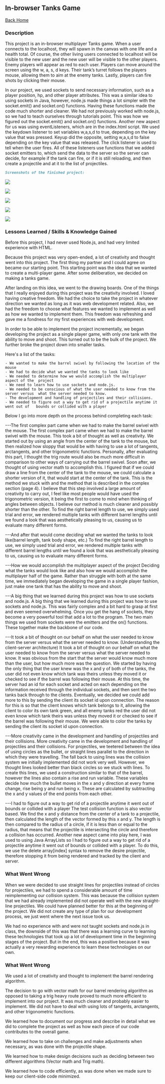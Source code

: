 ## In-browser Tanks Game

[Back Home](README.md)



### Description
This project is an in-browser multiplayer Tanks game. When a user connects to the localhost, they will spawn in the canvas with one life and a health total. Of course, the other living users connected to localhost will be visible to the new user and the new user will be visible to the other players. Enemy players will appear as red to each user. Players can move around the screen using the w, a, s, d keys. Their tank’s turret follows the players mouse, allowing them to aim at the enemy tanks. Lastly, players can fire shots by clicking their mouse.

In our project, we used sockets to send necessary information, such as a player position, hp, and other player attributes. This was a similar idea to using sockets in Java, however, node.js made things a lot simpler with the socket.emit() and socket.on() functions. Having these functions made the code much shorter and cleaner. We had not previously worked with node.js, so we had to teach ourselves through tutorials point. This was how we figured out the socket.emit() and socket.on() functions.  Another new aspect for us was using eventListeners, which are in the index.html script. We used the keydown listener to set variables w,a,s,d to true, depending on the key value that was pressed. Keyup did the opposite, setting w,a,s,d to false depending on the key value that was released. The click listener is used to tell when the user fires. All of these listeners use functions that we added socket emitters to, which send the data to the server so the server can decide, for example if the tank can fire, or if it is still reloading, and then create a projectile and at it to the list of projectiles.


```markdown
Screenshots of the finished project:
```
![](portfolio1-pics/Tanks1p.PNG)

![](portfolio1-pics/Tanks1p2.PNG)

![](portfolio1-pics/Tanks2p.PNG)

![](portfolio1-pics/Tanks2p2.PNG)

![](portfolio1-pics/Tanks3p.PNG)



### Lessons Learned / Skills & Knowledge Gained
Before this project, I had never used Node.js, and had very limited experience with HTML.

Because this project was very open-ended, a lot of creativity and thought went into this project. The first thing my partner and I could agree on became our starting point. This starting point was the idea that we wanted to create a multi-player game. After some deliberation, we decided on making a tanks game.

After landing on this idea, we went to the drawing boards. One of the things that I really enjoyed during this project was the creativity involved. I loved having creative freedom. We had the choice to take the project in whatever direction we wanted as long as it was web development related. Also, we had the freedom to choose what features we wanted to implement as well as how we wanted to implement them. This freedom was refreshing and gave me a fondness for my first experiences with web development.  

In order to be able to implement the project incrementally, we began developing the project as a single player game, with only one tank with the ability to move and shoot. This turned out to be the bulk of the project. We further broke the project down into smaller tasks.

Here's a list of the tasks:

	- We wanted to make the barrel swivel by following the location of the mouse
	- We had to decide what we wanted the tanks to look like
	- We needed to determine how we would accomplish the multiplayer aspect of the 	project
	- We need to learn how to use sockets and node.js.
	- We needed to be conscious of what the user needed to know from the server versus 	what the server needed to know.
	- The development and handling of projectiles and their collisions.
	- We needed to figure out a way to get rid of a projectile anytime it went out of 	bounds or collided with a player
  
Below I go into more depth on the process behind completing each task:

---The first complex part came when we had to make the barrel swivel with the mouse. 
The first complex part came when we had to make the barrel swivel with the mouse. This took a bit of thought as well as creativity. We started out by using an angle from the center of the tank to the mouse, but then realized how sloppy that would be with having to use a lot of tangents, arctangents, and other trigonometric functions. Personally, after evaluating this part, I thought the trig route would also be much more difficult in comparison to other ways of carrying out the barrel swivel. Soon after, we thought of using vector math to accomplish this. I figured that if we could draw a line from the center of the tank to the mouse, we could calculate a shorter version of it, that would start at the center of the tank. This is the method we stuck with and the method that is described in the complex section (page 4). I believe that this step involved a large amount of creativity to carry out, I feel like most people would have used the trigonometric version, it being the first to come to mind when thinking of angles between objects. I believe our method is much cleaner and possibly shorter than the other. To find the right barrel length to use, we simply used trial and error, we rendered multiple tanks with different barrel lengths until we found a look that was aesthetically pleasing to us, causing us to evaluate many different forms.

---And after that would come deciding what we wanted the tanks to look like(barrel length, tank body shape, etc.)
To find the right barrel length to use, we simply used trial and error, we rendered multiple tanks with different barrel lengths until we found a look that was aesthetically pleasing to us, causing us to evaluate many different forms.

---How we would accomplish the multiplayer aspect of the project
Deciding what the tanks would look like and also how we would accomplish the multiplayer half of the game. Rather than struggle with both at the same time, we immediately began developing the game in a single player fashion, just make one tank that has the ability to move and shoot.

---A big thing that we learned during this project was how to use sockets and node.js.
A big thing that we learned during this project was how to use sockets and node.js. This was fairly complex and a bit hard to grasp at first and even seemed overwhelming. Once you get the hang of sockets, they become a very powerful tool that add a lot to the program. The two main things we used from sockets were the emitters and the on() functions. These together make the backbone of our code.

---It took a bit of thought on our behalf on what the user needed to know from the server versus what the server needed to know. (Understanding the client-server architecture) 
It took a bit of thought on our behalf on what the user needed to know from the server versus what the server needed to know. It was obvious from the start that the server would know much more than the user, but how much more was the question. We started by having the only thing that the user knew was the x and y of both of the tanks, the user did not even 
know which tank was theirs unless they moved it or checked to see if the barrel was following their mouse. At this time, the server had an id for each socket and acted on each depending on the information received through the individual sockets, and then sent the two tanks back through to the clients. Eventually, we decided we could add more to this by sending the client its socket id upon connection. The reason for this is so that the client knows which tank belongs to it, allowing the client to color its own tank green, and all enemy tanks red
the user did not even know which tank theirs was unless they moved it or checked to see if the barrel was following their mouse. We were able to color the tanks by sending the client its socket id upon connection.

---More creativity came in the development and handling of projectiles and their collisions.
More creativity came in the development and handling of projectiles and their collisions. For projectiles, we teetered between the idea of using circles as the bullet, or straight lines parallel to the direction in which they were travelling. The fall back to using lines was the collision system we initially implemented did not work very well. However, we thought lines looked better than black circles so we stuck with lines. To create this lines, we used a construction similar to that of the barrel, however the lines also contain a rise and run variable. These variables decide how much the bullet moves in the x and y direction at every frame change, rise being y and run being x. These are calculated by subtracting the x and y values of the end points from each other.

---I had to figure out a way to get rid of a projectile anytime it went out of bounds or collided with a player
The test collision function is also vector based. We find the x and y distance from the center of a tank to a projectile, then calculated the length of the vector formed by this x and y. The length is then compared to the radius of a circle, if it is less than or equal to the radius, that means that the projectile is intersecting the circle and therefore a collision has occurred.
Another new aspect came into play here, I was used to using Java ArrayLists so I had to figure out a way to get rid of a projectile anytime it went out of bounds or collided with a player. To do this, we use the delete array[index] syntax to remove the desire projectile, therefore stopping it from being rendered and tracked by the client and server.


### What Went Wrong

When we were decided to use straight lines for projectiles instead of circles for projectiles, we had to spend a considerable amount of time reimplementing our collision system. This was because the collision system that we had already implemented did not operate well with the new straight-line projectiles. We could have planned better for this at the beginning of the project. We did not create any type of plan for our development process, we just went where the next issue took us. 

We had no experience with and were not taught sockets and node.js in class, the downside of this was that there was a learning curve to learning these technologies that took up a lot of development time in the beginning stages of the project. But in the end, this was a positive because it was actually a very rewarding experience to learn these technologies on our own.

### What Went Wrong

We used a lot of creativity and thought to implement the barrel rendering algorithm.

The decision to go with vector math for our barrel rendering algorithm as opposed to taking a trig heavy route proved to much more efficient to implement into our project. It was much cleaner and probably easier to implement. We did not have to deal with using lots of tangents, arctangents, and other trigonometric functions.

We learned how to document our progress and describe in detail what we did to complete the project as well as how each piece of our code contributes to the overall game.

We learned how to take on challenges and make adjustments when necessary, as was done with the projectile shape.

We learned how to make design decisions such as deciding between two different algorithms (Vector math and Trig math).

We learned how to code efficiently, as was done when we made sure to keep our client-side code minimized.

